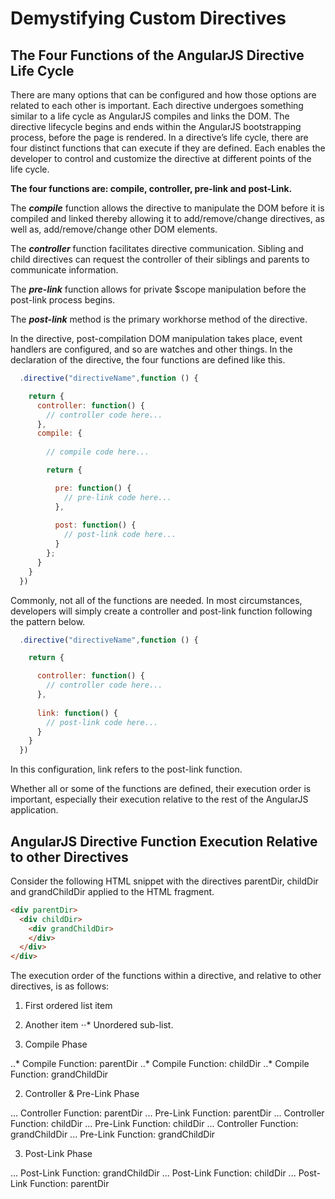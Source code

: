 # Demystifying Custom Directives

## The Four Functions of the AngularJS Directive Life Cycle

There are many options that can be configured and how those options are related to each other is important. Each directive undergoes something similar to a life cycle as AngularJS compiles and links the DOM. The directive lifecycle begins and ends within the AngularJS bootstrapping process, before the page is rendered. In a directive’s life cycle, there are four distinct functions that can execute if they are defined. Each enables the developer to control and customize the directive at different points of the life cycle.

**The four functions are: compile, controller, pre-link and post-Link.**

The **_compile_** function allows the directive to manipulate the DOM before it is compiled and linked thereby allowing it to add/remove/change directives, as well as, add/remove/change other DOM elements.

The **_controller_** function facilitates directive communication. Sibling and child directives can request the controller of their siblings and parents to communicate information.

The **_pre-link_** function allows for private $scope manipulation before the post-link process begins.

The **_post-link_** method is the primary workhorse method of the directive.

In the directive, post-compilation DOM manipulation takes place, event handlers are configured, and so are watches and other things. In the declaration of the directive, the four functions are defined like this.

```js
  .directive("directiveName",function () {

    return {
      controller: function() {
        // controller code here...
      },
      compile: {
  
        // compile code here...

        return {

          pre: function() {
            // pre-link code here...
          },
      
          post: function() {
            // post-link code here...
          }
        };
      }
    }
  })
  ```
  
Commonly, not all of the functions are needed. In most circumstances, developers will simply create a controller and post-link function following the pattern below.

```js
  .directive("directiveName",function () {

    return {

      controller: function() {
        // controller code here...
      },
  
      link: function() {
        // post-link code here...
      }
    }
  })
  ```
  
In this configuration, link refers to the post-link function.

Whether all or some of the functions are defined, their execution order is important, especially their execution relative to the rest of the AngularJS application.

## AngularJS Directive Function Execution Relative to other Directives

Consider the following HTML snippet with the directives parentDir, childDir and grandChildDir applied to the HTML fragment.

```html
<div parentDir>
  <div childDir>
    <div grandChildDir>
    </div>
  </div>
</div>
```
The execution order of the functions within a directive, and relative to other directives, is as follows:

1. First ordered list item
2. Another item
⋅⋅* Unordered sub-list. 

1. Compile Phase

..* Compile Function: parentDir
..* Compile Function: childDir
..* Compile Function: grandChildDir

2. Controller & Pre-Link Phase

... Controller Function: parentDir
... Pre-Link Function: parentDir
... Controller Function: childDir
... Pre-Link Function: childDir
... Controller Function: grandChildDir
... Pre-Link Function: grandChildDir

3. Post-Link Phase

... Post-Link Function: grandChildDir
... Post-Link Function: childDir
... Post-Link Function: parentDir


